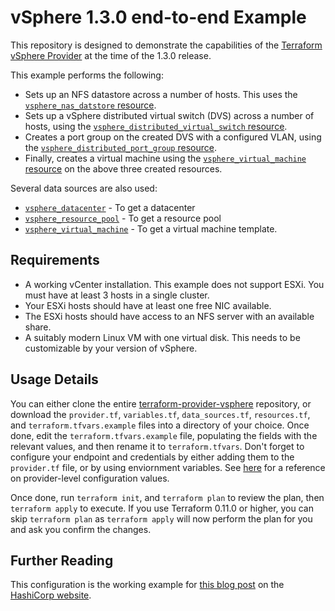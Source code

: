 # vSphere 1.3.0 end-to-end Example

This repository is designed to demonstrate the capabilities of the [Terraform
vSphere Provider][ref-tf-vsphere] at the time of the 1.3.0 release.

[ref-tf-vsphere]: https://www.terraform.io/docs/providers/vsphere/index.html

This example performs the following:

* Sets up an NFS datastore across a number of hosts. This uses the
  [`vsphere_nas_datstore` resource][ref-tf-vsphere-nas-datastore].
* Sets up a vSphere distributed virtual switch (DVS) across a number of hosts,
  using the [`vsphere_distributed_virtual_switch` resource][ref-tf-vsphere-dvs].
* Creates a port group on the created DVS with a configured VLAN, using the
  [`vsphere_distributed_port_group` resource][ref-tf-vsphere-dvportgroup].
* Finally, creates a virtual machine using the [`vsphere_virtual_machine`
  resource][ref-tf-vsphere-virtual-machine] on the above three created
  resources.

[ref-tf-vsphere-nas-datastore]: https://www.terraform.io/docs/providers/vsphere/r/nas_datastore.html
[ref-tf-vsphere-dvs]: https://www.terraform.io/docs/providers/vsphere/r/distributed_virtual_switch.html
[ref-tf-vsphere-dvportgroup]: https://www.terraform.io/docs/providers/vsphere/r/distributed_port_group.html
[ref-tf-vsphere-virtual-machine]: https://www.terraform.io/docs/providers/vsphere/r/virtual_machine.html

Several data sources are also used:

* [`vsphere_datacenter`][ref-tf-vsphere-datacenter] - To get a datacenter
* [`vsphere_resource_pool`][ref-tf-vsphere-resource-pool] - To get a resource
  pool
* [`vsphere_virtual_machine`][ref-tf-vsphere-vm-data-source] - To get a virtual
  machine template.

[ref-tf-vsphere-datacenter]: https://www.terraform.io/docs/providers/vsphere/d/datacenter.html
[ref-tf-vsphere-resource-pool]: https://www.terraform.io/docs/providers/vsphere/d/resource_pool.html
[ref-tf-vsphere-vm-data-source]: https://www.terraform.io/docs/providers/vsphere/d/virtual_machine.html

## Requirements

* A working vCenter installation. This example does not support ESXi. You must
  have at least 3 hosts in a single cluster.
* Your ESXi hosts should have at least one free NIC available.
* The ESXi hosts should have access to an NFS server with an available share.
* A suitably modern Linux VM with one virtual disk. This needs to be
  customizable by your version of vSphere.

## Usage Details

You can either clone the entire
[terraform-provider-vsphere][ref-tf-vsphere-github] repository, or download the
`provider.tf`, `variables.tf`, `data_sources.tf`, `resources.tf`, and
`terraform.tfvars.example` files into a directory of your choice. Once done,
edit the `terraform.tfvars.example` file, populating the fields with the
relevant values, and then rename it to `terraform.tfvars`. Don't forget to
configure your endpoint and credentials by either adding them to the
`provider.tf` file, or by using enviornment variables. See
[here][ref-tf-vsphere-provider-settings] for a reference on provider-level
configuration values.

[ref-tf-vsphere-github]: https://github.com/mproffitt/terraform-provider-vsphere
[ref-tf-vsphere-provider-settings]: https://www.terraform.io/docs/providers/vsphere/index.html#argument-reference

Once done, run `terraform init`, and `terraform plan` to review the plan, then
`terraform apply` to execute. If you use Terraform 0.11.0 or higher, you can
skip `terraform plan` as `terraform apply` will now perform the plan for you and
ask you confirm the changes.

## Further Reading

This configuration is the working example for [this blog
post][a-re-introduction-to-the-terraform-vsphere-provider] on the [HashiCorp
website][hc-website].

[a-re-introduction-to-the-terraform-vsphere-provider]: https://www.hashicorp.com/blog/a-re-introduction-to-the-terraform-vsphere-provider
[hc-website]: https://www.hashicorp.com/
